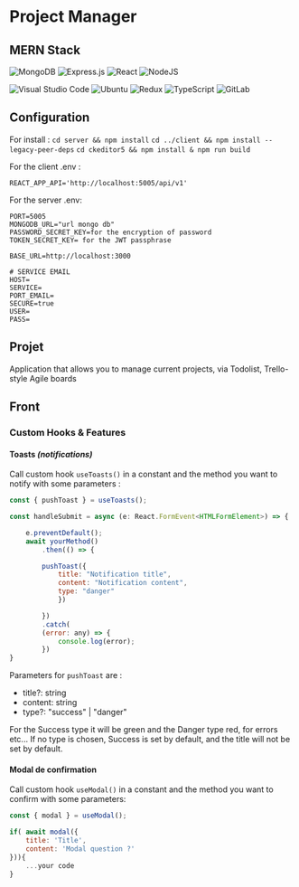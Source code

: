 # Project Manager

## MERN Stack

![MongoDB](https://img.shields.io/badge/MongoDB-%234ea94b.svg?style=for-the-badge&logo=mongodb&logoColor=white) ![Express.js](https://img.shields.io/badge/express.js-%23404d59.svg?style=for-the-badge&logo=express&logoColor=%2361DAFB) ![React](https://img.shields.io/badge/react-%2320232a.svg?style=for-the-badge&logo=react&logoColor=%2361DAFB) ![NodeJS](https://img.shields.io/badge/node.js-6DA55F?style=for-the-badge&logo=node.js&logoColor=white)

![Visual Studio Code](https://img.shields.io/badge/Visual%20Studio%20Code-0078d7.svg?style=for-the-badge&logo=visual-studio-code&logoColor=white) ![Ubuntu](https://img.shields.io/badge/Ubuntu-E95420?style=for-the-badge&logo=ubuntu&logoColor=white) ![Redux](https://img.shields.io/badge/redux-%23593d88.svg?style=for-the-badge&logo=redux&logoColor=white) 	![TypeScript](https://img.shields.io/badge/typescript-%23007ACC.svg?style=for-the-badge&logo=typescript&logoColor=white) ![GitLab](https://img.shields.io/badge/gitlab-%23181717.svg?style=for-the-badge&logo=gitlab&logoColor=white)

## Configuration

For install :
`cd server && npm install`
`cd ../client && npm install --legacy-peer-deps`
`cd ckeditor5 && npm install & npm run build`

For the client .env : 
```env
REACT_APP_API='http://localhost:5005/api/v1'
```

For the server .env:
```env
PORT=5005
MONGODB_URL="url mongo db"
PASSWORD_SECRET_KEY=for the encryption of password
TOKEN_SECRET_KEY= for the JWT passphrase

BASE_URL=http://localhost:3000

# SERVICE EMAIL
HOST=
SERVICE=
PORT_EMAIL=
SECURE=true
USER=
PASS=
```

## Projet

Application that allows you to manage current projects, via Todolist, Trello-style Agile boards

## Front

### Custom Hooks & Features

#### Toasts *(notifications)*

Call custom hook `useToasts()` in a constant and the method you want to notify with some parameters : 

```js
const { pushToast } = useToasts(); 

const handleSubmit = async (e: React.FormEvent<HTMLFormElement>) => {

    e.preventDefault();
    await yourMethod()
        .then(() => {

        pushToast({  
            title: "Notification title",
            content: "Notification content",
            type: "danger"
            })

        })
        .catch(
        (error: any) => {
            console.log(error);
        })
}
```

Parameters for `pushToast` are :

- title?: string
- content: string
- type?: "success" | "danger"

For the Success type it will be green and the Danger type red, for errors etc...
If no type is chosen, Success is set by default, and the title will not be set by default.
#### Modal de confirmation

Call custom hook `useModal()` in a constant and the method you want to confirm with some parameters:

```js
const { modal } = useModal();

if( await modal({
    title: 'Title',
    content: 'Modal question ?'
})){
    ...your code
}

```
